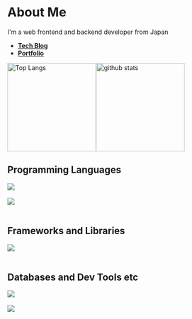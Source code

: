 # About Me
I'm a web frontend and backend developer from Japan

- [**Tech Blog**](https://errorda2.vercel.app/)
- [**Portfolio**](https://github.com/nachi739/Errorda2)

<div style="display: flex; justify-content: space-between; align-items: center;">
  <img alt="Top Langs" style="flex: 1; height: 200px;" src="https://github-readme-stats.vercel.app/api/top-langs/?username=nachi739&langs_count=6&layout=compact&count_private=true&show_icons=true&theme=dount" />         
  <img alt="github stats" style="flex: 2; height: 200px" src="https://github-readme-stats.vercel.app/api?username=nachi739&count_private=true&show_icons=true&show_icons=true&theme=compact" />
</div>

## Programming Languages

<img src="https://skillicons.dev/icons?i=typescript,js,java,php,bash" /> <br /><br />
<img src="https://skillicons.dev/icons?i=css,html" /> <br /><br />

## Frameworks and Libraries

<img src="https://skillicons.dev/icons?i=react,nodejs,next,tailwind,bootstrap" /> <br /><br />

## Databases and Dev Tools etc

<img src="https://skillicons.dev/icons?i=postgresql,mysql,aws,linux,vscode" /> <br /><br />
<img src="https://skillicons.dev/icons?i=docker,git,github,npm,yarn" /> <br /><br />
